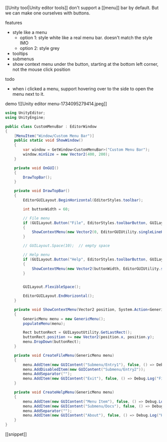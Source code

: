 [[Unity tool|Unity editor tools]] don't support a [[menu]] bar by default.
But we can make one ourselves with buttons.

features
- style like a menu
	- option 1: style white like a real menu bar. doesn't match the style IMO
	- option 2: style grey
- tooltips
- submenus
- show context menu under the button, starting at the bottom left corner, not the mouse click position

todo
- when i clicked a menu, support hovering over to the side to open the menu next to it.

demo
![[Unity editor menu-1734095279414.jpeg]]
```c#
using UnityEditor;
using UnityEngine;

public class CustomMenuBar : EditorWindow
{
    [MenuItem("Window/Custom Menu Bar")]
    public static void ShowWindow()
    {
        var window = GetWindow<CustomMenuBar>("Custom Menu Bar");
        window.minSize = new Vector2(400, 200);
    }

    private void OnGUI()
    {
        DrawTopBar();
    }

    private void DrawTopBar()
    {
        EditorGUILayout.BeginHorizontal(EditorStyles.toolbar);

        int buttonWidth = 60;

        // File menu
        if (GUILayout.Button("File", EditorStyles.toolbarButton, GUILayout.Width(buttonWidth)))
        {
            ShowContextMenu(new Vector2(0, EditorGUIUtility.singleLineHeight), CreateFileMenu);
        }

        // GUILayout.Space(10);  // empty space

        // Help menu
        if (GUILayout.Button("Help", EditorStyles.toolbarButton, GUILayout.Width(buttonWidth)))
        {
            ShowContextMenu(new Vector2(buttonWidth, EditorGUIUtility.singleLineHeight), CreateHelpMenu);
        }

            
        GUILayout.FlexibleSpace();

        EditorGUILayout.EndHorizontal();
    }

    private void ShowContextMenu(Vector2 position, System.Action<GenericMenu> populateMenu)
    {
        GenericMenu menu = new GenericMenu();
        populateMenu(menu);

        Rect buttonRect = GUILayoutUtility.GetLastRect();
        buttonRect.position += new Vector2(position.x, position.y);
        menu.DropDown(buttonRect);
    }

    private void CreateFileMenu(GenericMenu menu)
    {
        menu.AddItem(new GUIContent("Submenu/Entry1"), false, () => Debug.Log("File > Submenu > Entry1"));
        menu.AddDisabledItem(new GUIContent("Submenu/Entry2"));
        menu.AddSeparator("");
        menu.AddItem(new GUIContent("Exit"), false, () => Debug.Log("File > Exit"));
    }

    private void CreateHelpMenu(GenericMenu menu)
    {
        menu.AddItem(new GUIContent("Menu Item"), false, () => Debug.Log("Help > Menu Item"));
        menu.AddItem(new GUIContent("Submenu/Docs"), false, () => Debug.Log("Help > Submenu > Docs"));
        menu.AddSeparator("");
        menu.AddItem(new GUIContent("About"), false, () => Debug.Log("Help > About"));
    }
}
```
[[snippet]]
